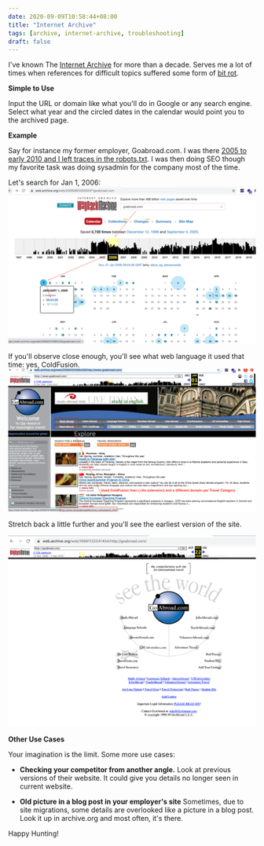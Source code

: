 ```yaml
--- 
date: 2020-09-09T10:58:44+08:00
title: "Internet Archive"
tags: [archive, internet-archive, troubleshooting]
draft: false
--- 
```


I've known The [Internet Archive](https://www.archive.org) for more than a decade.
Serves me a lot of times when references for difficult topics suffered some form of [bit rot](https://en.wikipedia.org/wiki/Data_degradation). 

**Simple to Use**

Input the URL or domain like what you'll do in Google or any search engine. Select what year and the circled dates in the calendar would point you to the archived page.

**Example**

Say for instance my former employer, Goabroad.com. I was there [2005 to early 2010 and I left traces in the robots.txt](https://web.archive.org/web/20070202013415/http://www.goabroad.com/robots.txt). I was then doing SEO though my favorite task was doing sysadmin for the company most of the time.

Let's search for Jan 1, 2006:
![search goabroad.com in archive.org and select archive in Jan 1, 2006](/images/0_archive.org.png)

If you'll observe close enough, you'll see what web language it used that time: yes, ColdFusion.
![Hover on the Study Abroad link at the top](/images/1_archive.org.png)

Stretch back a little further and you'll see the earliest version of the site.

![Goabroad circa 1998](/images/2_archive.org.png)

**Other Use Cases**

Your imagination is the limit. Some more use cases:

* **Checking your competitor from another angle.** Look at previous versions of their website. It could give you details no longer seen in current website.

* **Old picture in a blog post in your employer's site** Sometimes, due to site migrations, some details are overlooked like a picture in a blog post. Look it up in archive.org and most often, it's there.

Happy Hunting!
